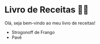 # Livro de Receitas 👩‍🍳

Olá, seja bem-vindo ao meu livro de receitas!

- Strogonoff de Frango
- Pavê



